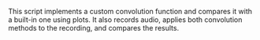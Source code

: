 This script implements a custom convolution function and compares it with a built-in one using plots. It also records audio, applies both convolution methods to the recording, and compares the results.

